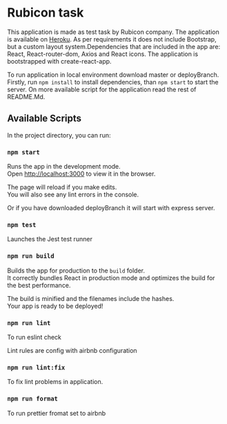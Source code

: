 # Rubicon task

This application is made as test task by Rubicon company. The application is available on [Heroku](https://rubicon-task.herokuapp.com/). As per requirements it does not include Bootstrap, but a custom layout system.Dependencies that are included in the app are: React, React-router-dom, Axios and React icons.
The application is bootstrapped with create-react-app.

To run application in local environment download master or deployBranch. Firstly, run `npm install` to install dependencies, than `npm start` to start the server. On more available script for the application read the rest of README.Md.

## Available Scripts

In the project directory, you can run:

### `npm start`

Runs the app in the development mode.\
Open [http://localhost:3000](http://localhost:3000) to view it in the browser.

The page will reload if you make edits.\
You will also see any lint errors in the console.

Or if you have downloaded deployBranch it will start with express server.

### `npm test`

Launches the Jest test runner

### `npm run build`

Builds the app for production to the `build` folder.\
It correctly bundles React in production mode and optimizes the build for the best performance.

The build is minified and the filenames include the hashes.\
Your app is ready to be deployed!

### `npm run lint`

To run eslint check

Lint rules are config with airbnb configuration

### `npm run lint:fix`

To fix lint problems in application.

### `npm run format`

To run prettier fromat set to airbnb
